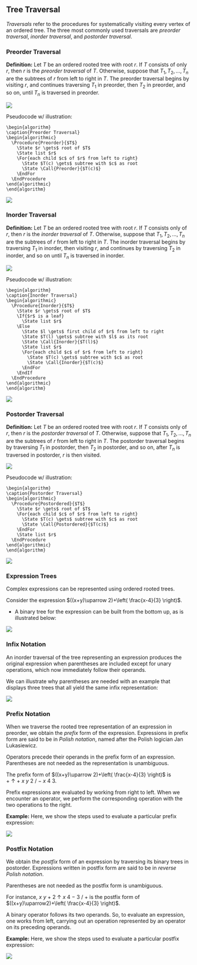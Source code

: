 ## Tree Traversal

_Traversals_ refer to the procedures for systematically visiting every vertex of an ordered tree. The three most commonly used traversals are _preorder traversal_, _inorder traversal_, and _postorder traversal_.

### Preorder Traversal

**Definition:** Let $T$ be an ordered rooted tree with root $r$. If $T$ consists of only $r$, then $r$ is the _preorder traversal_ of $T$. Otherwise, suppose that $T_{1},T_{2},\dots,T_{n}$ are the subtrees of $r$ from left to right in $T$. The preorder traversal begins by visiting $r$, and continues traversing $T_{1}$ in preorder, then $T_{2}$ in preorder, and so on, until $T_{n}$ is traversed in preorder.

![](./Resources/preorder_traversal.png)

Pseudocode w/ illustration:

```pseudo
\begin{algorithm}
\caption{Preorder Traversal}
\begin{algorithmic}
  \Procedure{Preorder}{$T$}
    \State $r \gets$ root of $T$
    \State list $r$
    \For{each child $c$ of $r$ from left to right}
      \State $T(c) \gets$ subtree with $c$ as root
      \State \Call{Preorder}{$T(c)$}
    \EndFor
  \EndProcedure
\end{algorithmic}
\end{algorithm}
```

![](./Resources/preorder_traversal_2.png)

### Inorder Traversal

**Definition:** Let $T$ be an ordered rooted tree with root $r$. If $T$ consists only of $r$, then $r$ is the _inorder traversal_ of $T$. Otherwise, suppose that $T_{1},T_{2},\dots,T_{n}$ are the subtrees of $r$ from left to right in $T$. The inorder traversal begins by traversing $T_{1}$ in inorder, then visiting $r$, and continues by traversing $T_{2}$ in inorder, and so on until $T_{n}$ is traversed in inorder.

![](./Resources/inorder_traversal.png)

Pseudocode w/ illustration:

```pseudo
\begin{algorithm}
\caption{Inorder Traversal}
\begin{algorithmic}
  \Procedure{Inorder}{$T$}
    \State $r \gets$ root of $T$
    \If{$r$ is a leaf}
      \State list $r$
    \Else
      \State $l \gets$ first child of $r$ from left to right
      \State $T(l) \gets$ subtree with $l$ as its root
      \State \Call{Inorder}{$T(l)$}
      \State list $r$
      \For{each child $c$ of $r$ from left to right}
        \State $T(c) \gets$ subtree with $c$ as root
        \State \Call{Inorder}{$T(c)$}
      \EndFor
    \EndIf
  \EndProcedure
\end{algorithmic}
\end{algorithm}

```

![](./Resources/inorder_traversal_2.png)

### Postorder Traversal

**Definition:** Let $T$ be an ordered rooted tree with root $r$. If $T$ consists only of $r$, then $r$ is the _postorder traversal_ of $T$. Otherwise, suppose that $T_{1},T_{2},\dots,T_{n}$ are the subtrees of $r$ from left to right in $T$. The postorder traversal begins by traversing $T_{1}$ in postorder, then $T_{2}$ in postorder, and so on, after $T_{n}$ is traversed in postorder, $r$ is then visited.

![](./Resources/postorder_traversal.png)

Pseudocode w/ illustration:

```pseudo
\begin{algorithm}
\caption{Postorder Traversal}
\begin{algorithmic}
  \Procedure{Postordered}{$T$}
    \State $r \gets$ root of $T$
    \For{each child $c$ of $r$ from left to right}
      \State $T(c) \gets$ subtree with $c$ as root
      \State \Call{Postordered}{$T(c)$}
    \EndFor
    \State list $r$
  \EndProcedure
\end{algorithmic}
\end{algorithm}

```

![](./Resources/postorder_traversal_2.png)


### Expression Trees

Complex expressions can be represented using ordered rooted trees.

Consider the expression $((x+y)\uparrow 2)+\left( \frac{x-4}{3} \right)$.
- A binary tree for the expression can be built from the bottom up, as is illustrated below:

![](./Resources/expression_trees.png)

### Infix Notation

An inorder traversal of the tree representing an expression produces the original expression when parentheses are included except for unary operations, which now immediately follow their operands.

We can illustrate why parentheses are needed with an example that displays three trees that all yield the same infix representation:

![](./Resources/infix_notation.png)

### Prefix Notation

When we traverse the rooted tree representation of an expression in preorder, we obtain the _prefix_ form of the expression. Expressions in prefix form are said to be in _Polish notation_, named after the Polish logician Jan Lukasiewicz.

Operators precede their operands in the prefix form of an expression. Parentheses are not needed as the representation is unambiguous.

The prefix form of $((x+y)\uparrow 2)+\left( \frac{x-4}{3} \right)$ is $+~\uparrow~+~x~y~2~/~-~x~4~3$.

Prefix expressions are evaluated by working from right to left. When we encounter an operator, we perform the corresponding operation with the two operations to the right.

**Example:** Here, we show the steps used to evaluate a particular prefix expression:

![](./Resources/prefix_notation.png)

### Postfix Notation

We obtain the _postfix_ form of an expression by traversing its binary trees in postorder. Expressions written in postfix form are said to be in _reverse Polish notation_.

Parentheses are not needed as the postfix form is unambiguous.

For instance, $x~y~+~2~\uparrow~x~4~-~3~/~+$ is the postfix form of $((x+y)\uparrow2)+\left( \frac{x-4}{3} \right)$.

A binary operator follows its two operands. So, to evaluate an expression, one works from left, carrying out an operation represented by an operator on its preceding operands.

**Example:** Here, we show the steps used to evaluate a particular postfix expression:

![](./Resources/postfix_notation.png)





